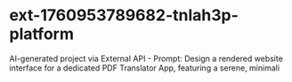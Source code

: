 # ext-1760953789682-tnlah3p-platform
AI-generated project via External API - Prompt: Design a rendered website interface for a dedicated PDF Translator App, featuring a serene, minimali
